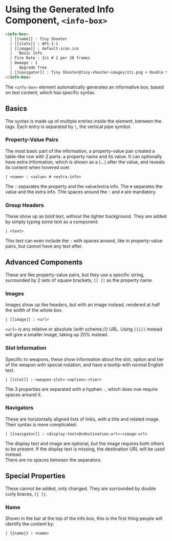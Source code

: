 # Using the Generated Info Component, `<info-box>`
```html
<info-box>
  | [[name]] : Tiny Shooter
  | [[slots]] : AP1-1-1
  | [[image]] : default-icon.ico
  |   Basic Info
  | Fire Rate : 3/s # 1 per 20 frames
  | Damage : 1
  |   Upgrade Tree
  | [[navigator]] : Tiny Shooter@tiny-shooter~images/iti.png + Double Shooter@double-shooter
</info-box>
```
The `<info-box>` element automatically generates an informative box, based on text content, which has specific syntax.  
## Basics
The syntax is made up of multiple entries inside the element, between the tags. Each entry is separated by `|`, the vertical pipe symbol.
### Property-Value Pairs
The most basic part of the information, a property-value pair created a table-like row with 2 parts: a property name and its value. It can optionally have extra information, which is shown as a (...) after the value, and reveals its content when hovered over.  
```
| <name> : <value> # <extra-info>
```
The ` : ` separates the property and the value/extra info. The ` # ` separates the value and the extra info. THe spaces around the `:` and `#` are mandatory.
### Group Headers
These show up as bold text, without the lighter background. They are added by simply typing some text as a component:
```
| <text>
```
This text can even include the `:` with spaces around, like in property-value pairs, but cannot have any text after.
## Advanced Components
These are like property-value pairs, but they use a specific string, surrounded by 2 sets of square brackets, `[[ ]]` as the property name.
### Images
Images show up like headers, but with an image instead, rendered at half the width of the whole box.
```
| [[image]] : <url>
```
`<url>` is any relative or absolute (with scheme://) URL.
Using `[[i]]` instead will give a smaller image, taking up 20% instead.
### Slot Information
Specific to weapons, these show information about the slot, option and tier of the weapon with special notation, and have a tooltip with normal English text.
```
| [[slot]] : <weapon-slot>-<option>-<tier>
```
The 3 properties are separated with a hyphen `-`, which does noe require spaces around it.
### Navigators
These are horizontally aligned lists of links, with a title and related image. Their syntax is more complicated:
```
| [[navigator]] : <display-text>@<destination-url>~<image-url>
```
The display text and image are optional, but the image requires both others to be present. If the display text is missing, the destination URL will be used instead.  
There are no spaces between the separators.  
## Special Properties
These cannot be added, only changed. They are surrounded by double curly braces, `{{ }}`.
### Name
Shown in the bar at the top of the info box, this is the first thing people will identify the content by:  
```
| {{name}} : <name>
```